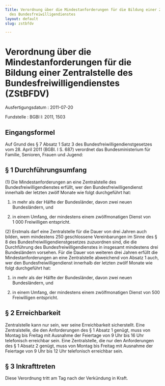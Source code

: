 ```yaml
---
Title: Verordnung über die Mindestanforderungen für die Bildung einer Zentralstelle
  des Bundesfreiwilligendienstes
layout: default
slug: zstbfdv

---
```


# Verordnung über die Mindestanforderungen für die Bildung einer Zentralstelle des Bundesfreiwilligendienstes (ZStBFDV)

Ausfertigungsdatum
:   2011-07-20

Fundstelle
:   BGBl I: 2011, 1503


## Eingangsformel

Auf Grund des § 7 Absatz 1 Satz 3 des Bundesfreiwilligendienstgesetzes
vom 28. April 2011 (BGBl. I S. 687) verordnet das Bundesministerium
für Familie, Senioren, Frauen und Jugend:


## § 1 Durchführungsumfang

(1) Die Mindestanforderungen an eine Zentralstelle des
Bundesfreiwilligendienstes erfüllt, wer den Bundesfreiwilligendienst
innerhalb der letzten zwölf Monate wie folgt durchgeführt hat:

1.  in mehr als der Hälfte der Bundesländer, davon zwei neuen
    Bundesländern, und


2.  in einem Umfang, der mindestens einem zwölfmonatigen Dienst von 1 000
    Freiwilligen entspricht.




(2) Erstmals darf eine Zentralstelle für die Dauer von drei Jahren
auch bilden, wem mindestens 250 geschlossene Vereinbarungen im Sinne
des § 8 des Bundesfreiwilligendienstgesetzes zuzuordnen sind, die die
Durchführung des Bundesfreiwilligendienstes in insgesamt mindestens
drei Bundesländern vorsehen. Für die Dauer von weiteren drei Jahren
erfüllt die Mindestanforderungen an eine Zentralstelle abweichend von
Absatz 1 auch, wer den Bundesfreiwilligendienst innerhalb der letzten
zwölf Monate wie folgt durchgeführt hat:

1.  in mehr als der Hälfte der Bundesländer, davon zwei neuen
    Bundesländern, und


2.  in einem Umfang, der mindestens einem zwölfmonatigen Dienst von 500
    Freiwilligen entspricht.





## § 2 Erreichbarkeit

Zentralstelle kann nur sein, wer seine Erreichbarkeit sicherstellt.
Eine Zentralstelle, die den Anforderungen des § 1 Absatz 1 genügt,
muss von Montag bis Freitag mit Ausnahme der Feiertage von 9 Uhr bis
16 Uhr telefonisch erreichbar sein. Eine Zentralstelle, die nur den
Anforderungen des § 1 Absatz 2 genügt, muss von Montag bis Freitag mit
Ausnahme der Feiertage von 9 Uhr bis 12 Uhr telefonisch erreichbar
sein.


## § 3 Inkrafttreten

Diese Verordnung tritt am Tag nach der Verkündung in Kraft.

